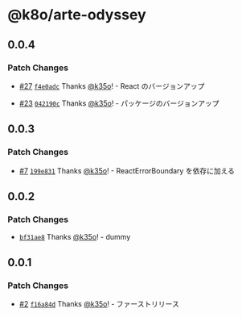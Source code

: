 # @k8o/arte-odyssey

## 0.0.4

### Patch Changes

- [#27](https://github.com/k35o/ArteOdyssey/pull/27) [`f4e0adc`](https://github.com/k35o/ArteOdyssey/commit/f4e0adcc07a8387b4bacf411138c8e8a5dbef071) Thanks [@k35o](https://github.com/k35o)! - React のバージョンアップ

- [#23](https://github.com/k35o/ArteOdyssey/pull/23) [`042190c`](https://github.com/k35o/ArteOdyssey/commit/042190ce06e868362e7045724e83f2be7e774a27) Thanks [@k35o](https://github.com/k35o)! - パッケージのバージョンアップ

## 0.0.3

### Patch Changes

- [#7](https://github.com/k35o/ArteOdyssey/pull/7) [`199e831`](https://github.com/k35o/ArteOdyssey/commit/199e8313bb81cc8ed34e8d3dddb3bf0cf90f34cf) Thanks [@k35o](https://github.com/k35o)! - ReactErrorBoundary を依存に加える

## 0.0.2

### Patch Changes

- [`bf31ae8`](https://github.com/k35o/ArteOdyssey/commit/bf31ae86fadfef8a2324e2dcabb95f099a32aac8) Thanks [@k35o](https://github.com/k35o)! - dummy

## 0.0.1

### Patch Changes

- [#2](https://github.com/k35o/ArteOdyssey/pull/2) [`f16a84d`](https://github.com/k35o/ArteOdyssey/commit/f16a84daf78714238247d53b854a4d9311e63693) Thanks [@k35o](https://github.com/k35o)! - ファーストリリース
